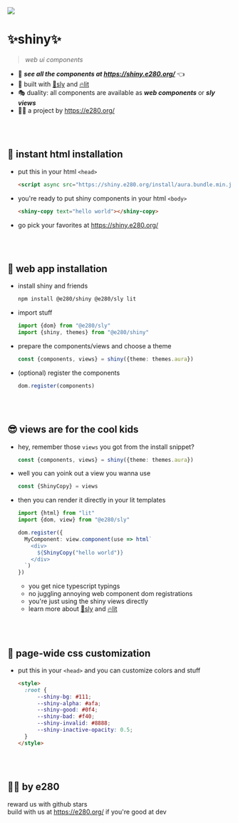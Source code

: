 
![](https://i.imgur.com/F1J78wH.png)

# ✨shiny✨
> *web ui components*

- 💁 ***see all the components at https://shiny.e280.org/*** 👈
- 👷 built with [🦝sly](https://github.com/e280/sly) and [🔥lit](https://lit.dev/)
- 🎭 duality: all components are available as ***web components*** or ***sly views***
- 🧑‍💻 a project by https://e280.org/



<br/><br/>

## 🍭 instant html installation
- put this in your html `<head>`
    ```html
    <script async src="https://shiny.e280.org/install/aura.bundle.min.js"></script>
    ```
- you're ready to put shiny components in your html `<body>`
    ```html
    <shiny-copy text="hello world"></shiny-copy>
    ```
- go pick your favorites at https://shiny.e280.org/



<br/><br/>

## 🍬 web app installation
- install shiny and friends
    ```sh
    npm install @e280/shiny @e280/sly lit
    ```
- import stuff
    ```ts
    import {dom} from "@e280/sly"
    import {shiny, themes} from "@e280/shiny"
    ```
- prepare the components/views and choose a theme
    ```ts
    const {components, views} = shiny({theme: themes.aura})
    ```
- (optional) register the components
    ```ts
    dom.register(components)
    ```



<br/><br/>

## 😎 views are for the cool kids
- hey, remember those `views` you got from the install snippet?
    ```ts
    const {components, views} = shiny({theme: themes.aura})
    ```
- well you can yoink out a view you wanna use
    ```ts
    const {ShinyCopy} = views
    ```
- then you can render it directly in your lit templates
    ```ts
    import {html} from "lit"
    import {dom, view} from "@e280/sly"

    dom.register({
      MyComponent: view.component(use => html`
        <div>
          ${ShinyCopy("hello world")}
        </div>
      `)
    })
    ```
    - you get nice typescript typings
    - no juggling annoying web component dom registrations
    - you're just using the shiny views directly
    - learn more about [🦝sly](https://github.com/e280/sly) and [🔥lit](https://lit.dev/)



<br/><br/>

## 💅 page-wide css customization
- put this in your `<head>` and you can customize colors and stuff
    ```html
    <style>
      :root {
	      --shiny-bg: #111;
	      --shiny-alpha: #afa;
	      --shiny-good: #0f4;
	      --shiny-bad: #f40;
	      --shiny-invalid: #8888;
	      --shiny-inactive-opacity: 0.5;
      }
    </style>
    ```



<br/><br/>

## 🧑‍💻 by e280
reward us with github stars  
build with us at https://e280.org/ if you're good at dev  



<br/><br/>


